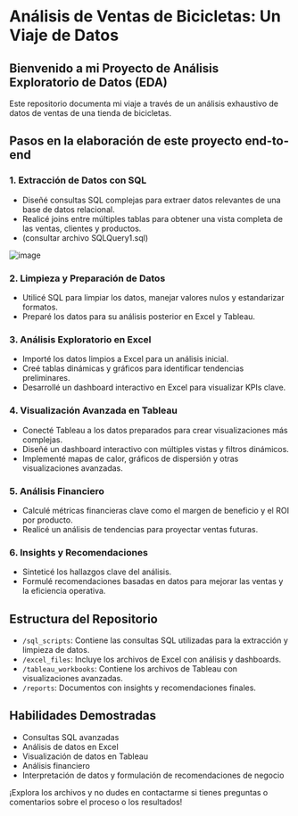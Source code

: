 # Análisis de Ventas de Bicicletas: Un Viaje de Datos

## Bienvenido a mi Proyecto de Análisis Exploratorio de Datos (EDA)

Este repositorio documenta mi viaje a través de un análisis exhaustivo de datos de ventas de una tienda de bicicletas. 

## Pasos en la elaboración de este proyecto end-to-end

### 1. Extracción de Datos con SQL
- Diseñé consultas SQL complejas para extraer datos relevantes de una base de datos relacional.
- Realicé joins entre múltiples tablas para obtener una vista completa de las ventas, clientes y productos.
- (consultar archivo SQLQuery1.sql)

![image](https://github.com/user-attachments/assets/57dcbb25-23fc-48b1-9777-885f071e326c)

### 2. Limpieza y Preparación de Datos
- Utilicé SQL para limpiar los datos, manejar valores nulos y estandarizar formatos.
- Preparé los datos para su análisis posterior en Excel y Tableau.

### 3. Análisis Exploratorio en Excel
- Importé los datos limpios a Excel para un análisis inicial.
- Creé tablas dinámicas y gráficos para identificar tendencias preliminares.
- Desarrollé un dashboard interactivo en Excel para visualizar KPIs clave.

### 4. Visualización Avanzada en Tableau
- Conecté Tableau a los datos preparados para crear visualizaciones más complejas.
- Diseñé un dashboard interactivo con múltiples vistas y filtros dinámicos.
- Implementé mapas de calor, gráficos de dispersión y otras visualizaciones avanzadas.

### 5. Análisis Financiero
- Calculé métricas financieras clave como el margen de beneficio y el ROI por producto.
- Realicé un análisis de tendencias para proyectar ventas futuras.

### 6. Insights y Recomendaciones
- Sinteticé los hallazgos clave del análisis.
- Formulé recomendaciones basadas en datos para mejorar las ventas y la eficiencia operativa.

## Estructura del Repositorio
- `/sql_scripts`: Contiene las consultas SQL utilizadas para la extracción y limpieza de datos.
- `/excel_files`: Incluye los archivos de Excel con análisis y dashboards.
- `/tableau_workbooks`: Contiene los archivos de Tableau con visualizaciones avanzadas.
- `/reports`: Documentos con insights y recomendaciones finales.

## Habilidades Demostradas
- Consultas SQL avanzadas
- Análisis de datos en Excel
- Visualización de datos en Tableau
- Análisis financiero
- Interpretación de datos y formulación de recomendaciones de negocio

¡Explora los archivos y no dudes en contactarme si tienes preguntas o comentarios sobre el proceso o los resultados!

